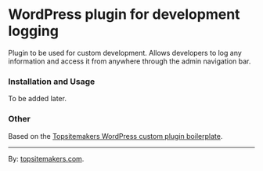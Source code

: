 # WordPress plugin for development logging

Plugin to be used for custom development. Allows developers to log any information and access it from anywhere through the admin navigation bar.

### Installation and Usage

To be added later.

### Other

Based on the [Topsitemakers WordPress custom plugin boilerplate](https://github.com/topsitemakers/wordpresspluginoopboilerplate).

<hr>

By: [topsitemakers.com](http://www.topsitemakers.com).
